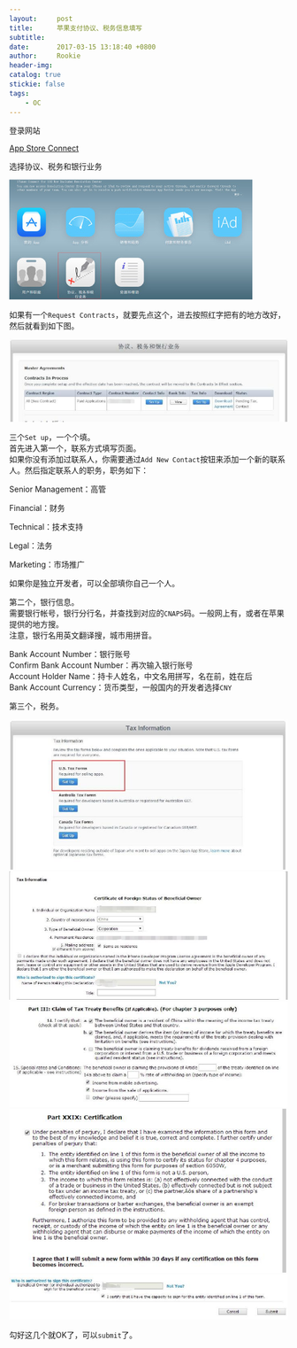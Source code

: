```yaml
---
layout:     post
title:      苹果支付协议、税务信息填写
subtitle:   
date:       2017-03-15 13:18:40 +0800
author:     Rookie
header-img: 
catalog: true
stickie: false
tags:
    - OC
---
```


登录网站  

[App Store Connect](https://itunesconnect.apple.com/)

选择协议、税务和银行业务

![项目1](/img/20170315/1.jpeg)

如果有一个`Request Contracts`，就要先点这个，进去按照红字把有的地方改好，然后就看到如下图。

![项目2](/img/20170315/2.jpeg)

三个`Set up`，一个个填。  
首先进入第一个，联系方式填写页面。  
如果你没有添加过联系人，你需要通过`Add New Contact`按钮来添加一个新的联系人。然后指定联系人的职务，职务如下：  

Senior Management：高管

Financial：财务

Technical：技术支持

Legal：法务

Marketing：市场推广

如果你是独立开发者，可以全部填你自己一个人。

第二个，银行信息。  
需要银行帐号，银行分行名，并查找到对应的`CNAPS`码。一般网上有，或者在苹果提供的地方搜。  
注意，银行名用英文翻译搜，城市用拼音。  

Bank Account Number：银行账号  
Confirm Bank Account Number：再次输入银行账号  
Account Holder Name：持卡人姓名，中文名用拼写，名在前，姓在后  
Bank Account Currency：货币类型，一般国内的开发者选择`CNY`  

第三个，税务。

![项目3](/img/20170315/3.jpeg)
![项目4](/img/20170315/4.jpeg)
![项目5](/img/20170315/5.jpeg)
![项目6](/img/20170315/6.jpeg)
![项目7](/img/20170315/7.jpeg)

勾好这几个就OK了，可以`submit`了。




















